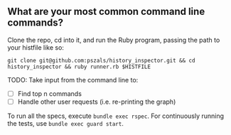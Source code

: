 ## What are your most common command line commands?

Clone the repo, cd into it, and run the Ruby program, passing the path to your histfile like so:

  `git clone git@github.com:pszals/history_inspector.git && cd history_inspector && ruby runner.rb $HISTFILE`


TODO:
Take input from the command line to:
  - [ ] Find top n commands
  - [ ] Handle other user requests (i.e. re-printing the graph)

To run all the specs, execute `bundle exec rspec`. For continuously running the tests, use `bundle exec guard start`.
